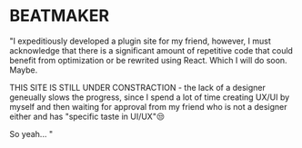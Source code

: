 # BEATMAKER

"I expeditiously developed a plugin site for my friend, however, I must acknowledge that there is a significant amount of repetitive code that could benefit from optimization or be rewrited using React. Which I will do soon. Maybe.

THIS SITE IS STILL UNDER CONSTRACTION - the lack of a designer geneually slows the progress, since I spend a lot of time creating UX/UI by myself and then waiting for approval from my friend who is not a designer either and has "specific taste in UI/UX"😒

So yeah...
"
